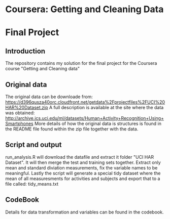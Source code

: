 # Coursera: Getting and Cleaning Data 
# Final Project

## Introduction
The repository contains my solution for the final project for the Coursera course "Getting and Cleaning data"

## Original data
The original data can be downloade from:
https://d396qusza40orc.cloudfront.net/getdata%2Fprojectfiles%2FUCI%20HAR%20Dataset.zip
A full description is available at the site where the data was obtained:
http://archive.ics.uci.edu/ml/datasets/Human+Activity+Recognition+Using+Smartphones
More details of how the original data is structures is found in the README file found within the zip file together with the data.

## Script and output
run_analysis.R will download the datafile and extract it folder "UCI HAR Dataset". It will then merge the test and training sets together. Extract only mean and standard diviation measurements, fix the variable names to be meaningful.  Lastly the script will generate a special tidy dataset where the mean of all measuresments for activities and subjects and export that to a file called: tidy_means.txt

## CodeBook 
Details for data transformation and variables can be found in the codebook.
